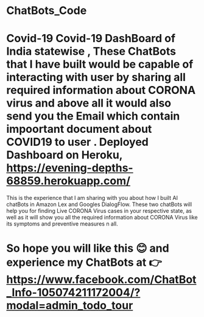 # ChatBots_Code 
# Covid-19 Covid-19 DashBoard of India statewise , These ChatBots that I have built would be capable of interacting with user by sharing all required information about CORONA virus and above all it would also send you the Email which contain impoortant document about COVID19 to user .  Deployed Dashboard on Heroku, https://evening-depths-68859.herokuapp.com/    
This is the experience that I am sharing with you about how I built AI chatBots in Amazon Lex and Googles DialogFlow. These two chatBots will help you for finding Live CORONA Virus cases in your respective state, as well as it will show you all the required information about CORONA Virus like its symptoms and preventive measures n all. 
# So hope you will like this 😊 and  experience my ChatBots at 👉 https://www.facebook.com/ChatBot_Info-105074211172004/?modal=admin_todo_tour
